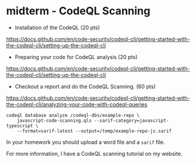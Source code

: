 # midterm - CodeQL Scanning

* Installation of the CodeQL (20 pts)

https://docs.github.com/en/code-security/codeql-cli/getting-started-with-the-codeql-cli/setting-up-the-codeql-cli

* Preparing your code for CodeQL analysis (20 pts)

https://docs.github.com/en/code-security/codeql-cli/getting-started-with-the-codeql-cli/setting-up-the-codeql-cli

* Checkout a report and do the CodeQL Scanning. (60 pts)

https://docs.github.com/en/code-security/codeql-cli/getting-started-with-the-codeql-cli/analyzing-your-code-with-codeql-queries

```commandline
codeql database analyze /codeql-dbs/example-repo \
    javascript-code-scanning.qls --sarif-category=javascript-typescript \
    --format=sarif-latest --output=/temp/example-repo-js.sarif
```

In your homework you should upload a word file and a `sarif` file.

For more information, I have a CodeQL scanning tutorial on my website.